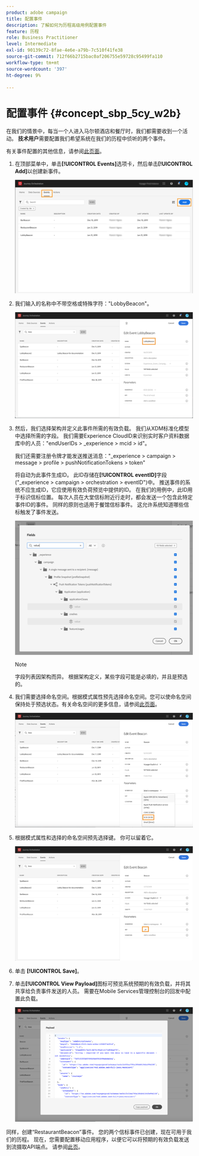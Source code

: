 ```yaml
---
product: adobe campaign
title: 配置事件
description: 了解如何为历程高级用例配置事件
feature: 历程
role: Business Practitioner
level: Intermediate
exl-id: 90139c72-8fae-4e6e-a79b-7c510f41fe38
source-git-commit: 712f66b2715bac0af206755e59728c95499fa110
workflow-type: tm+mt
source-wordcount: '397'
ht-degree: 9%

---
```


# 配置事件 {#concept_sbp_5cy_w2b}

在我们的情景中，每当一个人进入马尔顿酒店和餐厅时，我们都需要收到一个活动。 **技术用户**&#x200B;需要配置我们希望系统在我们的历程中侦听的两个事件。

有关事件配置的其他信息，请参阅[此页面](../event/about-events.md)。

1. 在顶部菜单中，单击&#x200B;**[!UICONTROL Events]**&#x200B;选项卡，然后单击&#x200B;**[!UICONTROL Add]**&#x200B;以创建新事件。

   ![](../assets/journeyuc1_1.png)

1. 我们输入的名称中不带空格或特殊字符：&quot;LobbyBeacon&quot;。

   ![](../assets/journeyuc2_1.png)

1. 然后，我们选择架构并定义此事件所需的有效负载。 我们从XDM标准化模型中选择所需的字段。 我们需要Experience CloudID来识别实时客户资料数据库中的人员：&quot;endUserIDs > _experience > mcid > id&quot;。

   我们还需要注册令牌才能发送推送消息：&quot;_experience > campaign > message > profile > pushNotificationTokens > token&quot;

   将自动为此事件生成ID。 此ID存储在&#x200B;**[!UICONTROL eventID]**&#x200B;字段(&quot;_experience > campaign > orchestration > eventID&quot;)中。 推送事件的系统不应生成ID，它应使用有效负荷预览中提供的ID。 在我们的用例中，此ID用于标识信标位置。 每次人员在大堂信标附近行走时，都会发送一个包含此特定事件ID的事件。 同样的原则也适用于餐馆信标事件。 这允许系统知道哪些信标触发了事件发送。

   ![](../assets/journeyuc2_2.png)

   >[!NOTE]
   >
   >字段列表因架构而异。 根据架构定义，某些字段可能是必填的，并且是预选的。

1. 我们需要选择命名空间。根据模式属性预先选择命名空间。您可以使命名空间保持处于预选状态。有关命名空间的更多信息，请参阅[此页面](../event/selecting-the-namespace.md)。

   ![](../assets/journeyuc2_4.png)

1. 根据模式属性和选择的命名空间预先选择键。 你可以留着它。

   ![](../assets/journeyuc2_4bis.png)

1. 单击 **[!UICONTROL Save]**。

1. 单击&#x200B;**[!UICONTROL View Payload]**&#x200B;图标可预览系统预期的有效负载，并将其共享给负责事件发送的人员。  需要在Mobile Services管理控制台的回发中配置此负载。

   ![](../assets/journeyuc2_5.png)

同样，创建“RestaurantBeacon”事件。 您的两个信标事件已创建，现在可用于我们的历程。 现在，您需要配置移动应用程序，以便它可以将预期的有效负载发送到流摄取API端点。 请参阅[此页](../event/additional-steps-to-send-events-to-journey-orchestration.md)。
